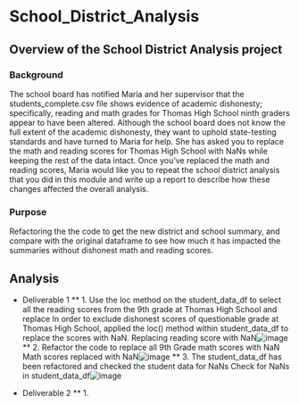 # School_District_Analysis
## Overview of the School District Analysis project 
### Background 
The school board has notified Maria and her supervisor that the students_complete.csv file shows evidence of academic dishonesty; specifically, reading and math grades for Thomas High School ninth graders appear to have been altered. Although the school board does not know the full extent of the academic dishonesty, they want to uphold state-testing standards and have turned to Maria for help. She has asked you to replace the math and reading scores for Thomas High School with NaNs while keeping the rest of the data intact. Once you’ve replaced the math and reading scores, Maria would like you to repeat the school district analysis that you did in this module and write up a report to describe how these changes affected the overall analysis.
### Purpose 
Refactoring the the code to get the new district and school summary, and compare with the original dataframe to see how much it has impacted the summaries without dishonest math and reading scores. 
## Analysis 
* Deliverable 1 
** 1. Use the loc method on the student_data_df to select all the reading scores from the 9th grade at Thomas High School and replace 
In order to exclude dishonest scores of questionable grade at Thomas High School, applied the loc() method within student_data_df to replace the scores with NaN. 
Replacing reading score with NaN![image](https://user-images.githubusercontent.com/82353749/117590993-0fe95b80-b100-11eb-88c2-3a84c119d93a.png)
** 2. Refactor the code to replace all 9th Grade math scores with NaN 
Math scores replaced with NaN![image](https://user-images.githubusercontent.com/82353749/117591040-6b1b4e00-b100-11eb-838f-95c443f7e0e0.png)
** 3. The student_data_df has been refactored and checked the student data for NaNs 
Check for NaNs in student_data_df![image](https://user-images.githubusercontent.com/82353749/117591290-e0d3e980-b101-11eb-99de-af061e08903b.png)

* Deliverable 2 
** 1. 
